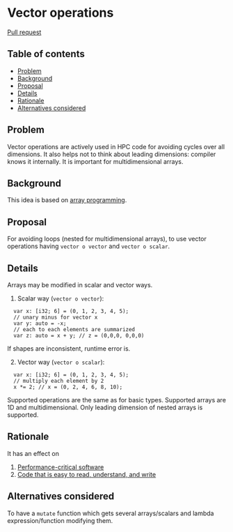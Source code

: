 # Vector operations

<!--
Part of the Carbon Language project, under the Apache License v2.0 with LLVM
Exceptions. See /LICENSE for license information.
SPDX-License-Identifier: Apache-2.0 WITH LLVM-exception
-->

[Pull request](https://github.com/carbon-language/carbon-lang/pull/1937)

<!-- toc -->

## Table of contents

-   [Problem](#problem)
-   [Background](#background)
-   [Proposal](#proposal)
-   [Details](#details)
-   [Rationale](#rationale)
-   [Alternatives considered](#alternatives-considered)

<!-- tocstop -->

## Problem

Vector operations are actively used in HPC code for avoiding cycles over all
dimensions. It also helps not to think about leading dimensions: compiler knows
it internally. It is important for multidimensional arrays.

## Background

This idea is based on
[array programming](https://en.wikipedia.org/wiki/Array_programming).

## Proposal

For avoiding loops (nested for multidimensional arrays), to use vector
operations having `vector o vector` and `vector o scalar`.

## Details

Arrays may be modified in scalar and vector ways.

1. Scalar way (`vector o vector`):

```carbon
  var x: [i32; 6] = (0, 1, 2, 3, 4, 5);
  // unary minus for vector x
  var y: auto = -x;
  // each to each elements are summarized
  var z: auto = x + y; // z = (0,0,0, 0,0,0)
```

If shapes are inconsistent, runtime error is.

2. Vector way (`vector o scalar`):

```carbon
  var x: [i32; 6] = (0, 1, 2, 3, 4, 5);
  // multiply each element by 2
  x *= 2; // x = (0, 2, 4, 6, 8, 10);
```

Supported operations are the same as for basic types. Supported arrays are 1D
and multidimensional. Only leading dimension of nested arrays is supported.

## Rationale

It has an effect on

1.  [Performance-critical software](/docs/project/goals.md#performance-critical-software)
2.  [Code that is easy to read, understand, and write](/docs/project/goals.md#code-that-is-easy-to-read-understand-and-write)

## Alternatives considered

To have a `mutate` function which gets several arrays/scalars and lambda
expression/function modifying them.
